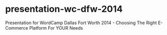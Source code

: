 presentation-wc-dfw-2014
========================

Presentation for WordCamp Dallas Fort Worth 2014 - Choosing The Right E-Commerce Platform For YOUR Needs
